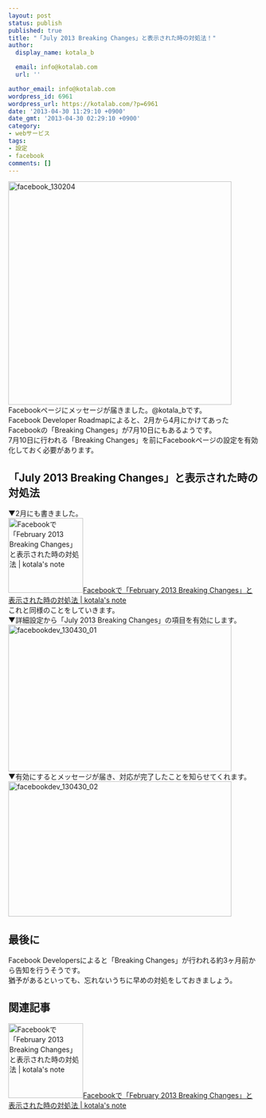 ```yaml
---
layout: post
status: publish
published: true
title: "「July 2013 Breaking Changes」と表示された時の対処法！"
author:
  display_name: kotala_b

  email: info@kotalab.com
  url: ''

author_email: info@kotalab.com
wordpress_id: 6961
wordpress_url: https://kotalab.com/?p=6961
date: '2013-04-30 11:29:10 +0900'
date_gmt: '2013-04-30 02:29:10 +0900'
category:
- webサービス
tags:
- 設定
- facebook
comments: []
---
```

<p><img src="https://kotalab.com/wp-content/uploads/facebook_130204-448x448.png" alt="facebook_130204" width="448" height="448" class="alignnone size-large wp-image-6032" /><br />
Facebookページにメッセージが届きました。@kotala_bです。<br />
Facebook Developer Roadmapによると、2月から4月にかけてあったFacebookの「Breaking Changes」が7月10日にもあるようです。<br />
7月10日に行われる「Breaking Changes」を前にFacebookページの設定を有効化しておく必要があります。<br />
</p>
<!--more-->
<h2>「July 2013 Breaking Changes」と表示された時の対処法</h2>
<p>▼2月にも書きました。<br />
<a href="https://kotalab.com/facebook-error-feb" target="_blank"><img  class="alignleft" src="https://kotalab.com/wp-content/uploads/facebook_130204-448x448.png" alt="Facebookで「February 2013 Breaking Changes」と表示された時の対処法 | kotala's note" width="150" /></a><a href="https://kotalab.com/facebook-error-feb" target="_blank">Facebookで「February 2013 Breaking Changes」と表示された時の対処法 | kotala's note</a><br style="clear:both;" />これと同様のことをしていきます。<br />
▼詳細設定から「July 2013 Breaking Changes」の項目を有効にします。<br />
<img src="https://kotalab.com/wp-content/uploads/facebookdev_130430_01-448x294.jpg" alt="facebookdev_130430_01" width="448" height="294" class="alignnone size-large wp-image-6965" /><br />
▼有効にするとメッセージが届き、対応が完了したことを知らせてくれます。<br />
<img src="https://kotalab.com/wp-content/uploads/facebookdev_130430_02-448x271.jpg" alt="facebookdev_130430_02" width="448" height="271" class="alignnone size-large wp-image-6964" /></p>
<h2>最後に</h2>
<p>Facebook Developersによると「Breaking Changes」が行われる約3ヶ月前から告知を行うそうです。<br />
猶予があるといっても、忘れないうちに早めの対処をしておきましょう。</p>
<h2 class="rele">関連記事</h2>
<p><a href="https://kotalab.com/facebook-error-feb" target="_blank"><img  class="alignleft" src="https://kotalab.com/wp-content/uploads/facebook_130204-448x448.png" alt="Facebookで「February 2013 Breaking Changes」と表示された時の対処法 | kotala's note" width="150" /></a><a href="https://kotalab.com/facebook-error-feb" target="_blank">Facebookで「February 2013 Breaking Changes」と表示された時の対処法 | kotala's note</a><br style="clear:both;" /></p>
